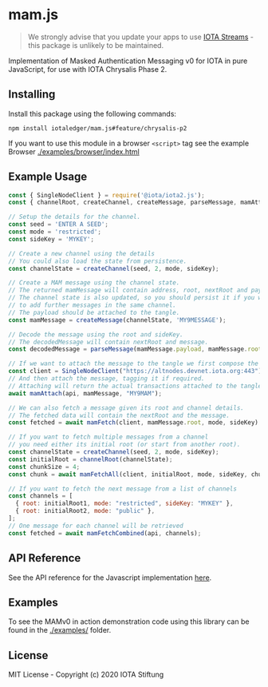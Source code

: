 # mam.js

> We strongly advise that you update your apps to use [IOTA Streams](https://github.com/iotaledger/streams) - this package is unlikely to be maintained.

Implementation of Masked Authentication Messaging v0 for IOTA in pure JavaScript, for use with IOTA Chrysalis Phase 2.

## Installing

Install this package using the following commands:

```shell
npm install iotaledger/mam.js#feature/chrysalis-p2
```

If you want to use this module in a browser `<script>` tag see the example Browser [./examples/browser/index.html](./examples/browser/index.html)

## Example Usage

```js
const { SingleNodeClient } = require('@iota/iota2.js');
const { channelRoot, createChannel, createMessage, parseMessage, mamAttach, mamFetch, mamFetchAll } = require('@iota/mam.js');

// Setup the details for the channel.
const seed = 'ENTER A SEED';
const mode = 'restricted';
const sideKey = 'MYKEY';

// Create a new channel using the details
// You could also load the state from persistence.
const channelState = createChannel(seed, 2, mode, sideKey);

// Create a MAM message using the channel state.
// The returned mamMessage will contain address, root, nextRoot and payload.
// The channel state is also updated, so you should persist it if you want
// to add further messages in the same channel.
// The payload should be attached to the tangle.
const mamMessage = createMessage(channelState, 'MY9MESSAGE');

// Decode the message using the root and sideKey.
// The decodedMessage will contain nextRoot and message.
const decodedMessage = parseMessage(mamMessage.payload, mamMessage.root, sideKey);

// If we want to attach the message to the tangle we first compose the API
const client = SingleNodeClient("https://altnodes.devnet.iota.org:443");
// And then attach the message, tagging it if required.
// Attaching will return the actual transactions attached to the tangle if you need them.
await mamAttach(api, mamMessage, "MY9MAM");

// We can also fetch a message given its root and channel details.
// The fetched data will contain the nextRoot and the message.
const fetched = await mamFetch(client, mamMessage.root, mode, sideKey)

// If you want to fetch multiple messages from a channel
// you need either its initial root (or start from another root).
const channelState = createChannel(seed, 2, mode, sideKey);
const initialRoot = channelRoot(channelState);
const chunkSize = 4;
const chunk = await mamFetchAll(client, initialRoot, mode, sideKey, chunkSize);

// If you want to fetch the next message from a list of channels
const channels = [
  { root: initialRoot1, mode: "restricted", sideKey: "MYKEY" },
  { root: initialRoot2, mode: "public" },
];
// One message for each channel will be retrieved
const fetched = await mamFetchCombined(api, channels);
```

## API Reference

See the API reference for the Javascript implementation [here](./docs/api.md).

## Examples

To see the MAMv0 in action demonstration code using this library can be found in the [./examples/](./examples/README.md) folder.

## License

MIT License - Copyright (c) 2020 IOTA Stiftung

